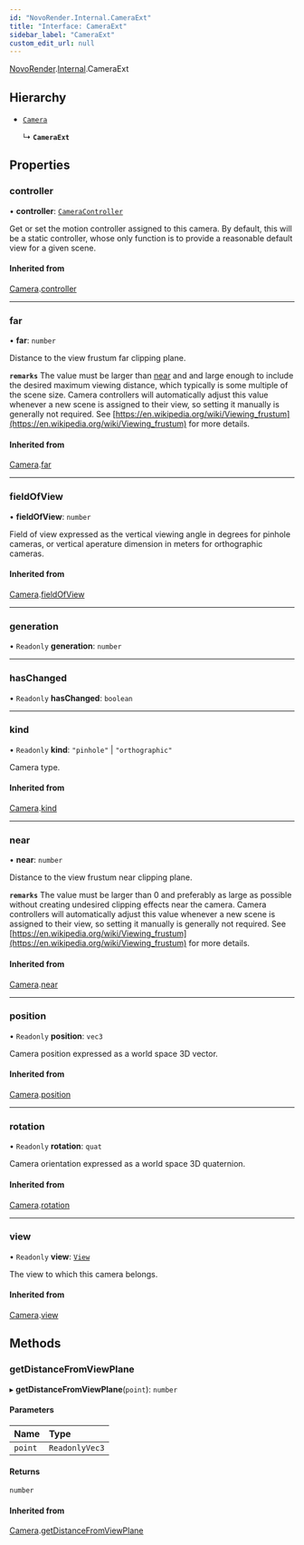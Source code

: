 ```yaml
---
id: "NovoRender.Internal.CameraExt"
title: "Interface: CameraExt"
sidebar_label: "CameraExt"
custom_edit_url: null
---
```


[NovoRender](../namespaces/NovoRender.md).[Internal](../namespaces/NovoRender.Internal.md).CameraExt

## Hierarchy

- [`Camera`](NovoRender.Camera.md)

  ↳ **`CameraExt`**

## Properties

### controller

• **controller**: [`CameraController`](NovoRender.CameraController.md)

Get or set the motion controller assigned to this camera. By default, this will be a static controller, whose only function is to provide a reasonable default view for a given scene.

#### Inherited from

[Camera](NovoRender.Camera.md).[controller](NovoRender.Camera.md#controller)

___

### far

• **far**: `number`

Distance to the view frustum far clipping plane.

**`remarks`**
 The value must be larger than [near](NovoRender.Internal.CameraExt.md#near) and and large enough to include the desired maximum viewing distance, which typically is some multiple of the scene size.
 Camera controllers will automatically adjust this value whenever a new scene is assigned to their view, so setting it manually is generally not required.
 See [https://en.wikipedia.org/wiki/Viewing_frustum](https://en.wikipedia.org/wiki/Viewing_frustum) for more details.

#### Inherited from

[Camera](NovoRender.Camera.md).[far](NovoRender.Camera.md#far)

___

### fieldOfView

• **fieldOfView**: `number`

Field of view expressed as the vertical viewing angle in degrees for pinhole cameras, or vertical aperature dimension in meters for orthographic cameras.

#### Inherited from

[Camera](NovoRender.Camera.md).[fieldOfView](NovoRender.Camera.md#fieldofview)

___

### generation

• `Readonly` **generation**: `number`

___

### hasChanged

• `Readonly` **hasChanged**: `boolean`

___

### kind

• `Readonly` **kind**: ``"pinhole"`` \| ``"orthographic"``

Camera type.

#### Inherited from

[Camera](NovoRender.Camera.md).[kind](NovoRender.Camera.md#kind)

___

### near

• **near**: `number`

Distance to the view frustum near clipping plane.

**`remarks`**
 The value must be larger than 0 and preferably as large as possible without creating undesired clipping effects near the camera.
 Camera controllers will automatically adjust this value whenever a new scene is assigned to their view, so setting it manually is generally not required.
 See [https://en.wikipedia.org/wiki/Viewing_frustum](https://en.wikipedia.org/wiki/Viewing_frustum) for more details.

#### Inherited from

[Camera](NovoRender.Camera.md).[near](NovoRender.Camera.md#near)

___

### position

• `Readonly` **position**: `vec3`

Camera position expressed as a world space 3D vector.

#### Inherited from

[Camera](NovoRender.Camera.md).[position](NovoRender.Camera.md#position)

___

### rotation

• `Readonly` **rotation**: `quat`

Camera orientation expressed as a world space 3D quaternion.

#### Inherited from

[Camera](NovoRender.Camera.md).[rotation](NovoRender.Camera.md#rotation)

___

### view

• `Readonly` **view**: [`View`](NovoRender.View.md)

The view to which this camera belongs.

#### Inherited from

[Camera](NovoRender.Camera.md).[view](NovoRender.Camera.md#view)

## Methods

### getDistanceFromViewPlane

▸ **getDistanceFromViewPlane**(`point`): `number`

#### Parameters

| Name | Type |
| :------ | :------ |
| `point` | `ReadonlyVec3` |

#### Returns

`number`

#### Inherited from

[Camera](NovoRender.Camera.md).[getDistanceFromViewPlane](NovoRender.Camera.md#getdistancefromviewplane)

